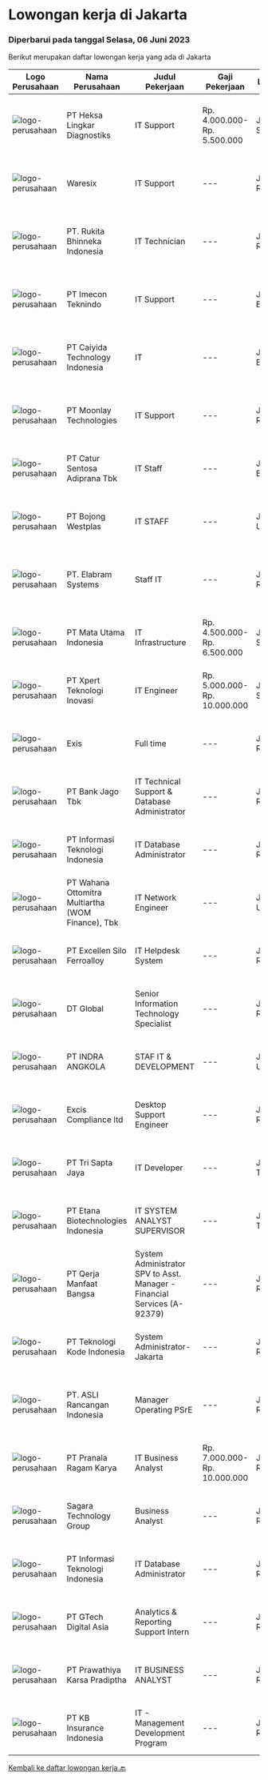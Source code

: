 
  # Lowongan kerja di Jakarta

  ### Diperbarui pada tanggal Selasa, 06 Juni 2023

  Berikut merupakan daftar lowongan kerja yang ada di Jakarta

  |Logo Perusahaan | Nama Perusahaan | Judul Pekerjaan | Gaji Pekerjaan | Lokasi | Deskripsi | Tanggal diunggah | Pranala |
  | -------------- | --------------- | --------------- | --------- | --------- | -------------- | ------- | ----------- |
  |![logo-perusahaan](https://image-service-cdn.seek.com.au/c93746258705009f280e4ee93023304921da2941/ee4dce1061f3f616224767ad58cb2fc751b8d2dc)|PT Heksa Lingkar Diagnostiks|IT Support|Rp. 4.000.000-Rp. 5.500.000|Jakarta Selatan|Tugas dan tanggung Jawab Pekerjaan :1. Memastikan komputer yang digunakan dapat berfungsi normal/berjalan seperti seharusnya.2. Harus memastikan bahwa...|Senin, 05 Juni 2023|https://www.jobstreet.co.id/id/job/it-support-4358708?token=0~052220ee-4aa5-43dc-a280-47ee4895e7d2&sectionRank=1&jobId=jobstreet-id-job-4358708|
|![logo-perusahaan](https://i.ibb.co/sqvTCh9/112815900-stock-vector-no-image-available-icon-flat-vector.webp)|Waresix|IT Support|---|Jakarta Raya|Job description &amp; requirementsRequirements:Minimum Bachelor’s degree in IT, or related majorMinimum 1 year of experience in IT SupportFluent in...|Senin, 05 Juni 2023|https://www.jobstreet.co.id/id/job/it-support-1035741587?token=0~052220ee-4aa5-43dc-a280-47ee4895e7d2&sectionRank=2&jobId=jobstreet-id-job-1035741587|
|![logo-perusahaan](https://image-service-cdn.seek.com.au/a335cd28a7a0099c239b902a10feb33dad928fd5/ee4dce1061f3f616224767ad58cb2fc751b8d2dc)|PT. Rukita Bhinneka Indonesia|IT Technician|---|Jakarta Raya|Job description &amp; requirementsAbout RukitaRukita is the nation’s leading community-driven proptech company, improving urban living across major...|Senin, 05 Juni 2023|https://www.jobstreet.co.id/id/job/it-technician-1035765603?token=0~052220ee-4aa5-43dc-a280-47ee4895e7d2&sectionRank=3&jobId=jobstreet-id-job-1035765603|
|![logo-perusahaan](https://i.ibb.co/sqvTCh9/112815900-stock-vector-no-image-available-icon-flat-vector.webp)|PT Imecon Teknindo|IT Support|---|Jakarta Barat|Deskripsi Pekerjaan1. Memastikan komputer yang digunakan dapat berfungsi normal/berjalan seperti seharusnya.2. Harus memastikan bahwa semua komputer...|Senin, 05 Juni 2023|https://www.jobstreet.co.id/id/job/it-support-1035946818?token=0~052220ee-4aa5-43dc-a280-47ee4895e7d2&sectionRank=4&jobId=jobstreet-id-job-1035946818|
|![logo-perusahaan](https://image-service-cdn.seek.com.au/f37e74d1b2914839e5c372147fce4d514ac3ffe5/ee4dce1061f3f616224767ad58cb2fc751b8d2dc)|PT Caiyida Technology Indonesia|IT|---|Jakarta Barat|IT Minimal lulusan S1 jurusan Komputer dan sejenisnyaFresh Graduate Silahkan MendaftarMenguasai Trouble Shooting Hardware dan SoftwareMampu...|Senin, 05 Juni 2023|https://www.jobstreet.co.id/id/job/it-1035921218?token=0~052220ee-4aa5-43dc-a280-47ee4895e7d2&sectionRank=5&jobId=jobstreet-id-job-1035921218|
|![logo-perusahaan](https://image-service-cdn.seek.com.au/b6f31b3b0f119ebb8f202cdadfa4f01cb5bae6e3/ee4dce1061f3f616224767ad58cb2fc751b8d2dc)|PT Moonlay Technologies|IT Support|---|Jakarta Raya|Job description &amp; requirementsWe are looking for a highly capable IT Support Specialist to provide technical assistance to our staff. In this...|Senin, 05 Juni 2023|https://www.jobstreet.co.id/id/job/it-support-1035920773?token=0~052220ee-4aa5-43dc-a280-47ee4895e7d2&sectionRank=6&jobId=jobstreet-id-job-1035920773|
|![logo-perusahaan](https://image-service-cdn.seek.com.au/22bfbc36dd95b3cb83c30d7d8abf92821171725d/ee4dce1061f3f616224767ad58cb2fc751b8d2dc)|PT Catur Sentosa Adiprana Tbk|IT Staff|---|Jakarta Barat|Kualifikasi S1 Teknik Informatika dan Komputer Memiliki pengalaman di bidang IT Programmer minimal 1 tahun Dapat bekerja secara underpressure work...|Senin, 05 Juni 2023|https://www.jobstreet.co.id/id/job/it-staff-4359266?token=0~052220ee-4aa5-43dc-a280-47ee4895e7d2&sectionRank=7&jobId=jobstreet-id-job-4359266|
|![logo-perusahaan](https://image-service-cdn.seek.com.au/a5ea855823f0ef4470e2e4f468393f2976ce318e/ee4dce1061f3f616224767ad58cb2fc751b8d2dc)|PT Bojong Westplas|IT STAFF|---|Jakarta Utara|Melakukan pengecekan hingga memperbarui sistem operasi dan aplikasi yang dijalankan oleh pengguna Memastikan bahwa setiap aplikasi yang digunakan bisa...|Selasa, 06 Juni 2023|https://www.jobstreet.co.id/id/job/it-staff-4360004?token=0~052220ee-4aa5-43dc-a280-47ee4895e7d2&sectionRank=8&jobId=jobstreet-id-job-4360004|
|![logo-perusahaan](https://i.ibb.co/sqvTCh9/112815900-stock-vector-no-image-available-icon-flat-vector.webp)|PT. Elabram Systems|Staff IT|---|Jakarta Raya|Job Description: Mengembangkan sistem aplikasi yang ada di perusahaan Helpdesk sistem aplikasi perusahaan Database administrator dan backup database...|Senin, 05 Juni 2023|https://www.jobstreet.co.id/id/job/staff-it-1036000520?token=0~052220ee-4aa5-43dc-a280-47ee4895e7d2&sectionRank=9&jobId=jobstreet-id-job-1036000520|
|![logo-perusahaan](https://image-service-cdn.seek.com.au/675e4e37a309a0a5530a357439363e450ea11e29/ee4dce1061f3f616224767ad58cb2fc751b8d2dc)|PT Mata Utama Indonesia|IT Infrastructure|Rp. 4.500.000-Rp. 6.500.000|Jakarta Selatan|Tanggung Jawab Utama: Memberikan dukungan teknis kepada user melalui telepon, email, atau secara langsung. Mengelola dan memecahkan masalah terkait...|Senin, 05 Juni 2023|https://www.jobstreet.co.id/id/job/it-infrastructure-4358612?token=0~052220ee-4aa5-43dc-a280-47ee4895e7d2&sectionRank=10&jobId=jobstreet-id-job-4358612|
|![logo-perusahaan](https://image-service-cdn.seek.com.au/a44c6e939398f7dcbc9f9eb2f29c58c378e286ee/ee4dce1061f3f616224767ad58cb2fc751b8d2dc)|PT Xpert Teknologi Inovasi|IT Engineer|Rp. 5.000.000-Rp. 10.000.000|Jakarta Selatan|This Role requires an experience Network Engineer with strong industry exposure along with IT and Telecommunication background.Qualifications :...|Senin, 05 Juni 2023|https://www.jobstreet.co.id/id/job/it-engineer-4359818?token=0~052220ee-4aa5-43dc-a280-47ee4895e7d2&sectionRank=11&jobId=jobstreet-id-job-4359818|
|![logo-perusahaan](https://i.ibb.co/sqvTCh9/112815900-stock-vector-no-image-available-icon-flat-vector.webp)|Exis|Full time|---|Jakarta Raya|Industry: IT ServicesWork Experience: 4-5 yearsCity: JakartaState/Province: Jakarta RayaZip/Postal Code: 10110Job DescriptionJOB DESCRIPTION •...|Senin, 05 Juni 2023|https://www.jobstreet.co.id/id/job/full-time-1035741556?token=0~052220ee-4aa5-43dc-a280-47ee4895e7d2&sectionRank=12&jobId=jobstreet-id-job-1035741556|
|![logo-perusahaan](https://i.ibb.co/sqvTCh9/112815900-stock-vector-no-image-available-icon-flat-vector.webp)|PT Bank Jago Tbk|IT Technical Support & Database Administrator|---|Jakarta Raya|Role ObjectivesResponsible for the design, development and operation of servers, operating systems, storage, virtualization and databasesWhat you will...|Senin, 05 Juni 2023|https://www.jobstreet.co.id/id/job/it-technical-support-database-administrator-1035772799?token=0~052220ee-4aa5-43dc-a280-47ee4895e7d2&sectionRank=13&jobId=jobstreet-id-job-1035772799|
|![logo-perusahaan](https://image-service-cdn.seek.com.au/ffb2408b2a02c1b8348dc2af4952a87ebe96bc89/ee4dce1061f3f616224767ad58cb2fc751b8d2dc)|PT Informasi Teknologi Indonesia|IT Database Administrator|---|Jakarta Raya|Job description &amp; requirementsQualification Required : Min 1 year experience in Database Administrator   Bachelor Degree in Informatics...|Senin, 05 Juni 2023|https://www.jobstreet.co.id/id/job/it-database-administrator-1035651184?token=0~052220ee-4aa5-43dc-a280-47ee4895e7d2&sectionRank=14&jobId=jobstreet-id-job-1035651184|
|![logo-perusahaan](https://image-service-cdn.seek.com.au/0cd0ed723dba304d73bfec64ce263da9360da79b/ee4dce1061f3f616224767ad58cb2fc751b8d2dc)|PT Wahana Ottomitra Multiartha (WOM Finance), Tbk|IT Network Engineer|---|Jakarta Utara|Job Description: Responsible for supporting and configuring technical problems related to network infrastructure. Designing network infrastructure...|Senin, 05 Juni 2023|https://www.jobstreet.co.id/id/job/it-network-engineer-4359260?token=0~052220ee-4aa5-43dc-a280-47ee4895e7d2&sectionRank=15&jobId=jobstreet-id-job-4359260|
|![logo-perusahaan](https://image-service-cdn.seek.com.au/a201a75e352d7720167e760c15569df0bb52e83b/ee4dce1061f3f616224767ad58cb2fc751b8d2dc)|PT Excellen Silo Ferroalloy|IT Helpdesk System|---|Jakarta Raya|Job Descriptions : Ensure the Axapta system can be used by users and can run properly Solve problems related to the Axapta system Training new users...|Senin, 05 Juni 2023|https://www.jobstreet.co.id/id/job/it-helpdesk-system-4358561?token=0~052220ee-4aa5-43dc-a280-47ee4895e7d2&sectionRank=16&jobId=jobstreet-id-job-4358561|
|![logo-perusahaan](https://i.ibb.co/sqvTCh9/112815900-stock-vector-no-image-available-icon-flat-vector.webp)|DT Global|Senior Information Technology Specialist|---|Jakarta Raya|LocationJakarta, IndonesiaAd TitleSenior Information Technology SpecialistProgram BackgroundPoverty Alleviation and Comprehensive, Inclusive and...|Senin, 05 Juni 2023|https://www.jobstreet.co.id/id/job/senior-information-technology-specialist-1035840038?token=0~052220ee-4aa5-43dc-a280-47ee4895e7d2&sectionRank=17&jobId=jobstreet-id-job-1035840038|
|![logo-perusahaan](https://image-service-cdn.seek.com.au/195cc2407d0cefcb924ae36b03dbfc1c17ee5cb3/ee4dce1061f3f616224767ad58cb2fc751b8d2dc)|PT INDRA ANGKOLA|STAF IT & DEVELOPMENT|---|Jakarta Utara|Apakah Anda menyukai tantangan berkarir di fast-growing company dengan sertifikasi ISO 9001 &amp; 45001 ?Jadilah Staf IT &amp; Development di Indra...|Senin, 05 Juni 2023|https://www.jobstreet.co.id/id/job/staf-it-development-4350110?token=0~052220ee-4aa5-43dc-a280-47ee4895e7d2&sectionRank=18&jobId=jobstreet-id-job-4350110|
|![logo-perusahaan](https://i.ibb.co/sqvTCh9/112815900-stock-vector-no-image-available-icon-flat-vector.webp)|Excis Compliance ltd|Desktop Support Engineer|---|Jakarta Raya|JOB DESCRIPTION • Workstation Services (e.g., Desktop, Monitors, Printers and laptop)• Break fix• Desktop/Laptop Hardware related troubleshooting -...|Senin, 05 Juni 2023|https://www.jobstreet.co.id/id/job/desktop-support-engineer-1035765665?token=0~052220ee-4aa5-43dc-a280-47ee4895e7d2&sectionRank=19&jobId=jobstreet-id-job-1035765665|
|![logo-perusahaan](https://image-service-cdn.seek.com.au/d5615d7b71704b9b278af6c50ed770a658d24189/ee4dce1061f3f616224767ad58cb2fc751b8d2dc)|PT Tri Sapta Jaya|IT Developer|---|Jakarta Timur|- Menangani langsung project internal dan eksternal Kualifikasi : 1. Pendidikan minimal Diploma Teknik Informatika atau Sistem Informatika 2....|Senin, 05 Juni 2023|https://www.jobstreet.co.id/id/job/it-developer-1035839978?token=0~052220ee-4aa5-43dc-a280-47ee4895e7d2&sectionRank=20&jobId=jobstreet-id-job-1035839978|
|![logo-perusahaan](https://image-service-cdn.seek.com.au/91fd7462a7315ebda85f283de07d10daf419a18c/ee4dce1061f3f616224767ad58cb2fc751b8d2dc)|PT Etana Biotechnologies Indonesia|IT SYSTEM ANALYST SUPERVISOR|---|Jakarta Timur|Analyze business current processes, models and strategies​ Design, build and implement new tech solutions​ Oversee technical development related the...|Senin, 05 Juni 2023|https://www.jobstreet.co.id/id/job/it-system-analyst-supervisor-4359108?token=0~052220ee-4aa5-43dc-a280-47ee4895e7d2&sectionRank=21&jobId=jobstreet-id-job-4359108|
|![logo-perusahaan](https://i.ibb.co/sqvTCh9/112815900-stock-vector-no-image-available-icon-flat-vector.webp)|PT Qerja Manfaat Bangsa|System Administrator SPV to Asst. Manager - Financial Services (A-92379)|---|Jakarta Raya|Job description &amp; requirementsPersyaratan : Maximum 35 years old. Minimum Bachelor's Degree in Computer Engineering / IT or equivalent. Have at...|Senin, 05 Juni 2023|https://www.jobstreet.co.id/id/job/system-administrator-spv-to-asst.-manager-financial-services-a-92379-1035875901?token=0~052220ee-4aa5-43dc-a280-47ee4895e7d2&sectionRank=22&jobId=jobstreet-id-job-1035875901|
|![logo-perusahaan](https://image-service-cdn.seek.com.au/85c6ff691a760ace93ea9e82a70519b5e40bfd62/ee4dce1061f3f616224767ad58cb2fc751b8d2dc)|PT Teknologi Kode Indonesia|System Administrator- Jakarta|---|Jakarta Raya|Job description &amp; requirementsJob Description :● Melayani pembuatan, perbaikan dan pemeliharaan perangkat infrastruktur hardwareserver, perangkat...|Senin, 05 Juni 2023|https://www.jobstreet.co.id/id/job/system-administrator-jakarta-1035905567?token=0~052220ee-4aa5-43dc-a280-47ee4895e7d2&sectionRank=23&jobId=jobstreet-id-job-1035905567|
|![logo-perusahaan](https://i.ibb.co/sqvTCh9/112815900-stock-vector-no-image-available-icon-flat-vector.webp)|PT. ASLI Rancangan Indonesia|Manager Operating PSrE|---|Jakarta Raya|Job description &amp; requirementsKualifikasi : a. Pendidikan minimal S1, Jurusan Teknik Informatika / Sistem Informasi b. Memiliki pengalaman kerja...|Senin, 05 Juni 2023|https://www.jobstreet.co.id/id/job/manager-operating-psre-1036039778?token=0~052220ee-4aa5-43dc-a280-47ee4895e7d2&sectionRank=24&jobId=jobstreet-id-job-1036039778|
|![logo-perusahaan](https://image-service-cdn.seek.com.au/96868915a712bdce9a839af10d064420ae49947f/ee4dce1061f3f616224767ad58cb2fc751b8d2dc)|PT Pranala Ragam Karya|IT Business Analyst|Rp. 7.000.000-Rp. 10.000.000|Jakarta Raya|KUALIFIKASI : Usia max 30 tahun Berdomisili Jakarta / Tangerang Pendidikan max S1 IT Memiliki pengalaman system analyst minimal 2 tahun Paham dan...|Senin, 05 Juni 2023|https://www.jobstreet.co.id/id/job/it-business-analyst-4358181?token=0~052220ee-4aa5-43dc-a280-47ee4895e7d2&sectionRank=25&jobId=jobstreet-id-job-4358181|
|![logo-perusahaan](https://i.ibb.co/sqvTCh9/112815900-stock-vector-no-image-available-icon-flat-vector.webp)|Sagara Technology Group|Business Analyst|---|Jakarta Raya|Job description &amp; requirements• A bachelor’s degree in business/management or related field• A minimum of 1 year of experience in business...|Senin, 05 Juni 2023|https://www.jobstreet.co.id/id/job/business-analyst-1036026653?token=0~052220ee-4aa5-43dc-a280-47ee4895e7d2&sectionRank=26&jobId=jobstreet-id-job-1036026653|
|![logo-perusahaan](https://image-service-cdn.seek.com.au/ffb2408b2a02c1b8348dc2af4952a87ebe96bc89/ee4dce1061f3f616224767ad58cb2fc751b8d2dc)|PT Informasi Teknologi Indonesia|IT Database Administrator|---|Jakarta Raya|Job description &amp; requirementsQualification Required : Min 1 year experience in Database Administrator   Bachelor Degree in Informatics...|Minggu, 04 Juni 2023|https://www.jobstreet.co.id/id/job/it-database-administrator-1035765878?token=0~052220ee-4aa5-43dc-a280-47ee4895e7d2&sectionRank=27&jobId=jobstreet-id-job-1035765878|
|![logo-perusahaan](https://image-service-cdn.seek.com.au/17ac693a95e666d5607cdac3c05090e9d559426f/ee4dce1061f3f616224767ad58cb2fc751b8d2dc)|PT GTech Digital Asia|Analytics & Reporting Support Intern|---|Jakarta Raya|Job description &amp; requirements• Provide routine and on demand report for all transactions typeExternal : Bank IndonesiaInternal : OPS and BIZ•...|Senin, 05 Juni 2023|https://www.jobstreet.co.id/id/job/analytics-reporting-support-intern-1035794450?token=0~052220ee-4aa5-43dc-a280-47ee4895e7d2&sectionRank=28&jobId=jobstreet-id-job-1035794450|
|![logo-perusahaan](https://image-service-cdn.seek.com.au/25f275779d2d36a25f086ac9b1c5b5be868683f6/ee4dce1061f3f616224767ad58cb2fc751b8d2dc)|PT Prawathiya Karsa Pradiptha|IT BUSINESS ANALYST|---|Jakarta Raya|Gathering requirement from user / client Create Mock Up Design (Ex. Using Ms Visio, et cetera) Create flowchart of system (Ex. Using Ms. Visio, et...|Senin, 05 Juni 2023|https://www.jobstreet.co.id/id/job/it-business-analyst-4359393?token=0~052220ee-4aa5-43dc-a280-47ee4895e7d2&sectionRank=29&jobId=jobstreet-id-job-4359393|
|![logo-perusahaan](https://image-service-cdn.seek.com.au/278b28a1e0add6b0f119a96e964b333db8765779/ee4dce1061f3f616224767ad58cb2fc751b8d2dc)|PT KB Insurance Indonesia|IT - Management Development Program|---|Jakarta Raya|Requirements: MUST possess at least Bachelor’s degree in Information Technology or its equivalent Preferably fresh graduate or with a maximum working...|Senin, 05 Juni 2023|https://www.jobstreet.co.id/id/job/it-management-development-program-4359488?token=0~052220ee-4aa5-43dc-a280-47ee4895e7d2&sectionRank=30&jobId=jobstreet-id-job-4359488|


  [Kembali ke daftar lowongan kerja 🔙](../README.md#daftar-lowongan-kerja)
  